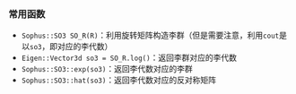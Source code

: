 ### 常用函数

- `Sophus::SO3 SO_R(R)`：利用旋转矩阵构造李群（但是需要注意，利用`cout`是以`so3`，即对应的李代数）
- `Eigen::Vector3d so3 = SO_R.log()`：返回李群对应的李代数
- `Sophus::SO3::exp(so3)`：返回李代数对应的李群
- `Sophus::SO3::hat(so3)`：返回李代数对应的反对称矩阵
